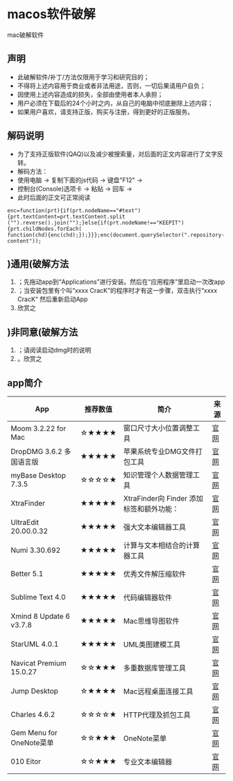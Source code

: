 # macos软件破解
mac破解软件
## 声明

- 此破解软件/补丁/方法仅限用于学习和研究目的；
- 不得将上述内容用于商业或者非法用途，否则，一切后果请用户自负；
- 因使用上述内容造成的损失，全部由使用者本人承担；
- 用户必须在下载后的24个小时之内，从自己的电脑中彻底删除上述内容；
- 如果用户喜欢，请支持正版，购买与注册，得到更好的正版服务。



## 解码说明

- 为了支持正版软件(QAQ)以及减少被搜索量，对后面的正文内容进行了文字反转。
- 解码方法：
- 使用电脑 -> 复制下面的js代码 -> 键盘"F12" ->
- 控制台(Console)选项卡 -> 粘贴 -> 回车 ->
- 此时后面的正文可正常阅读

```
enc=function(prt){if(prt.nodeName=="#text"){prt.textContent=prt.textContent.split
("").reverse().join("");}else{if(prt.nodeName!=="KEEPIT"){prt.childNodes.forEach(
function(chd){enc(chd);});}}};enc(document.querySelector(".repository-content"));
```



## )通用(破解方法

1. ；先拖动app到“Applications”进行安装。然后在“应用程序”里启动一次改app
2. ；当安装包里有个叫“xxxx CracK”的程序时才有这一步骤，双击执行“xxxx CracK“ 然后重新启动App
3. 欣赏之



## )非同意(破解方法

1. ；请阅读启动dmg时的说明
2. 。欣赏之



## app简介

| App                      | 推荐数值 | 简介                                     | 来源                                                         |
| ------------------------ | -------- | ---------------------------------------- | ------------------------------------------------------------ |
| Moom 3.2.22 for Mac      | ☆★★★★    | 窗口尺寸大小位置调整工具                 | [官网](http://www.ansinshopping.com//soft/3246/Moom.dmg)     |
| DropDMG 3.6.2 多国语言版 | ★★★★★    | 苹果系统专业DMG文件打包工具              | [官网](http://www.ansinshopping.com//soft/3245/DropDMG.dmg)  |
| myBase Desktop 7.3.5     | ☆☆☆☆★    | 知识管理个人数据管理工具                 | [官网](http://www.ansinshopping.com//soft/3239/myBase.dmg)   |
| XtraFinder               | ★★★★★    | XtraFinder向 Finder 添加标签和额外功能： | [官网](http://www.ansinshopping.com//soft/3229/XtraFinder%201.6.1%20crack.dmg) |
| UltraEdit 20.00.0.32     | ★★★★★    | 强大文本编辑器工具                       | [官网](http://www.ansinshopping.com//soft/3228/UltraEdit.dmg) |
| Numi 3.30.692            | ★★★★★    | 计算与文本相结合的计算器工具             | [官网](http://www.ansinshopping.com//soft/3223/Numi.dmg)     |
| Better 5.1               | ★★★★★    | 优秀文件解压缩软件                       | [官网](http://www.ansinshopping.com//soft/3222/BetterZip.dmg) |
| Sublime Text 4.0         | ★★★★★    | 代码编辑器软件                           | [官网](http://www.ansinshopping.com//soft/3240/%20Sublime%20Text.dmg) |
| Xmind 8 Update 6 v3.7.8  | ★★★★★    | Mac思维导图软件                          | [官网](http://www.ansinshopping.com//soft/3110/XMind1.dmg)   |
| StarUML 4.0.1            | ★★★★★    | UML类图建模工具                          | [官网](http://www.ansinshopping.com//soft/3109/StarUML1.dmg) |
| Navicat Premium 15.0.27  | ☆☆★★★    | 多重数据库管理工具                       | [官网](http://www.ansinshopping.com//soft/3108/Navicat%20Premium1.dmg) |
| Jump Desktop             | ☆★★★★    | Mac远程桌面连接工具                      | [官网](http://www.ansinshopping.com//soft/3107/Jump%20Desktop1.dmg) |
| Charles 4.6.2            | ☆☆☆☆★    | HTTP代理及抓包工具                       | [官网](http://www.ansinshopping.com//soft/3106/Charles1.dmg) |
| Gem Menu for OneNote菜单 | ☆☆★★★    | OneNote菜单                              | [官网](http://www.ansinshopping.com//soft/3105/Gem%20Menu%20for%20OneNote.dmg) |
| 010 Eitor                | ☆☆★★★    | 专业文本编辑器                           | [官网](http://www.ansinshopping.com//soft/3104/010%20Editor.dmg) |
